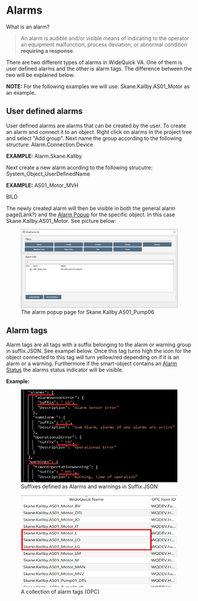 Alarms
=====

What is an alarm?

>An alarm is audible and/or visible means of indicating to the operator an equipment malfunction, process deviation, or abnormal condition **requiring a response**

There are two different types of alarms in WideQuick VA. One of them is user defined alarms and the other is alarm tags. The difference between the two will be explained below. 

**NOTE:** For the following examples we will use: Skane.Kallby.AS01_Motor as an example.

## User defined alarms
User defined alarms are alarms that can be created by the user. To create an alarm and connect it to an object. Right click on alarms in the project tree and select "Add group". Next name the group according to the following structure:
Alarm.Connection.Device

**EXAMPLE:** Alarm.Skane.Kallby

Next create a new alarm acording to the following strucutre:
System_Object_UserDefinedName

**EXAMPLE:** AS01_Motor_MVH

BILD

The newly created alarm will then be visible in both the general alarm page(Länk?) and the [Alarm Popup](/docs/Workviews/Common_Popups/Alarm_Popup.md) for the specific object. In this case Skane.Kallby.AS01_Motor. See picture below:

<figure>
    <img src="pics/alarmpage.png" 
         alt="Albuquerque, New Mexico">
    <figcaption>The alarm popup page for Skane.Kallby.AS01_Pump06</figcaption>
</figure>




## Alarm tags
Alarm tags are all tags with a suffix belonging to the alarm or warning group in suffix.JSON. See exampel below. Once this tag turns high the icon for the object connected to this tag will turn yellow/red depending on if it is an alarm or a warning. Furthermore if the smart-object contains an [Alarm Status](/docs/Object_Library/Smart_Objects/Support_Objects/Alarm_Status.md) the alarms status indicator will be visible.
 
**Example:**
<figure>
    <img src="pics/alarm_suffix.png" width="500" height="250"
         alt="Albuquerque, New Mexico">
    <figcaption>Suffixes defined as Alarms and warnings in Suffix.JSON</figcaption>
</figure>

<figure>
    <img src="pics/alarm_tags.png" width="500" height="250"
         alt="Albuquerque, New Mexico">
    <figcaption>A collection of alarm tags (OPC)</figcaption>
</figure>

